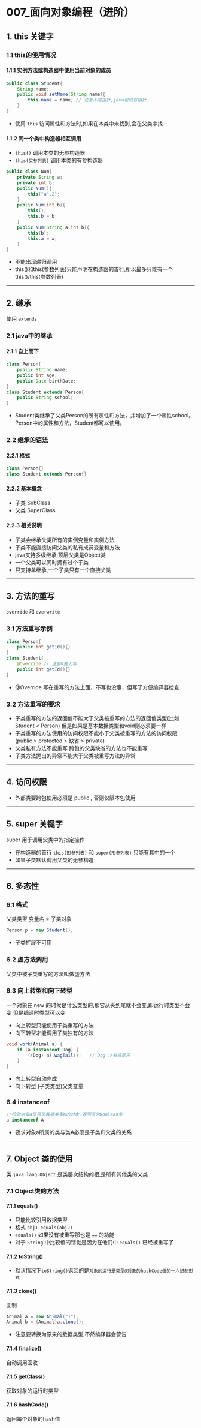 # 007_面向对象编程（进阶）

## 1. this 关键字
### 1.1 this的使用情况
#### 1.1.1 实例方法或构造器中使用当前对象的成员
```java
public class Student{
    String name;
    public void setName(String name){
        this.name = name; // 注意不是指针,java也没有指针
    }
}
```
+ 使用 `this` 访问属性和方法时,如果在本类中未找到,会在父类中找

#### 1.1.2 同一个类中构造器相互调用
+ `this()` 调用本类的无参构造器
+ `this(实参列表)` 调用本类的有参构造器

```java
public class Num{
    private String a;
    private int b;
    public Num(){
        this("a",2);
    }
    public Num(int b){
        this();
        this.b = b;
    }
    public Num(String a,int b){
        this(b);
        this.a = a;
    }
}
```
+ 不能出现递归调用
+ this()和this(参数列表)只能声明在构造器的首行,所以最多只能有一个this()/this(参数列表)

***

## 2. 继承
使用 `extends`
### 2.1 java中的继承
#### 2.1.1 自上而下
```java
class Person{
    public String name;
    public int age;
    public Date birthDate;
}
class Student extends Person{
    public String school;
}
```
+ Student类继承了父类Person的所有属性和方法，并增加了一个属性school。Person中的属性和方法，Student都可以使用。

### 2.2 继承的语法
#### 2.2.1 格式
```java
class Person{}
class Student extends Person{}
```

#### 2.2.2 基本概念
+ 子类 SubClass
+ 父类 SuperClass

#### 2.2.3 相关说明
+ 子类会继承父类所有的实例变量和实例方法
+ 子类不能直接访问父类的私有成员变量和方法
+ java支持多级继承,顶层父类是Object类
+ 一个父类可以同时拥有过个子类
+ 只支持单继承,一个子类只有一个直接父类

***

## 3. 方法的重写
`override` 和 `overwrite`

### 3.1 方法重写示例
```java
class Person{
    public int getId(){}
}
class Student{
    @Override // 注意O要大写
    public int getId(){}
}
```
+ @Override 写在重写的方法上面，不写也没事，但写了方便编译器检查

### 3.2 方法重写的要求
+ 子类重写的方法的返回值不能大于父类被重写的方法的返回值类型(比如Student < Person)
但是如果是基本数据类型和void则必须要一样
+ 子类重写的方法使用的访问权限不能小于父类被重写的方法的访问权限
(public > protected > 缺省 > private)
+ 父类私有方法不能重写
跨包的父类缺省的方法也不能重写
+ 子类方法抛出的异常不能大于父类被重写方法的异常

***

## 4. 访问权限
+ 外部类要跨包使用必须是 public , 否则仅限本包使用

***

## 5. super 关键字
super 用于调用父类中的指定操作
+ 在构造器的首行 `this(形参列表)` 和 `super(形参列表)` 只能有其中的一个
+ 如果子类默认调用父类的无参构造

***

## 6. 多态性
### 6.1 格式
父类类型 变量名 = 子类对象
```java
Person p = new Student();
```
+ 子类扩展不可用

### 6.2 虚方法调用
父类中被子类重写的方法叫做虚方法

### 6.3 向上转型和向下转型
一个对象在 new 的时候是什么类型的,那它从头到尾就不会变,即运行时类型不会变
但是编译时类型可以变
+ 向上转型只能使用子类重写的方法
+ 向下转型才能调用子类独有的方法
```java
void work(Animal a) {
    if (a instanceof Dog) {
        ((Dog) a).wagTail();   // Dog 才有摇尾巴
    }
}
```
+ 向上转型自动完成
+ 向下转型 (子类类型)父类变量

### 6.4 instanceof
```java
//检验对象a是否是数据类型A的对象,返回值为boolean型
a instanceof A
```
+ 要求对象a所属的类与类A必须是子类和父类的关系

***

## 7. Object 类的使用
类 `java.lang.Object` 是类层次结构的根,是所有其他类的父类

### 7.1 Object类的方法
#### 7.1.1 equals()
+ 只能比较引用数据类型
+ 格式 `obj1.equals(obj2)`
+ `equals()` 如果没有被重写那也是 `==` 的功能
+ 对于 `String` 中比较值的错觉是因为在他们中 `equals()` 已经被重写了

#### 7.1.2 toString()
+ 默认情况下`toString()`返回的是`对象的运行是类型@对象的hashCode值的十六进制形式`

#### 7.1.3 clone()
复制
```java
Animal a = new Animal("1");
Animal b = (Animal)a.clone();
```
+ 注意要转换为原来的数据类型,不然编译器会警告

#### 7.1.4 finalize()
自动调用回收

#### 7.1.5 getClass()
获取对象的运行时类型


#### 7.1.6 hashCode()
返回每个对象的hash值































